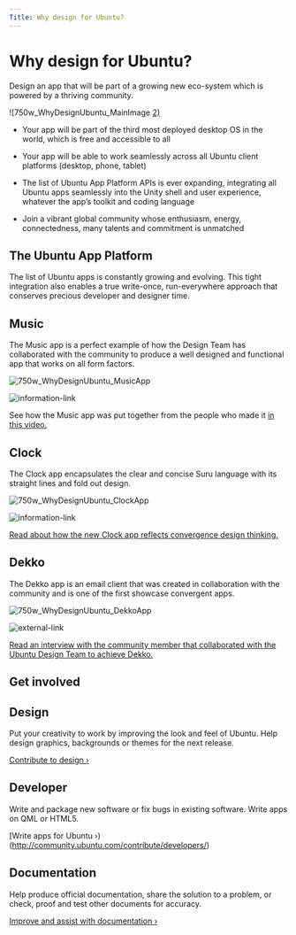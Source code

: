 ```yaml
---
Title: Why design for Ubuntu?
---
```


# Why design for Ubuntu?


Design an app that will be part of a growing new eco-system which is powered by a thriving community.

![750w_WhyDesignUbuntu_MainImage [2)](https://assets.ubuntu.com/v1/bea0942d-750w_WhyDesignUbuntu_MainImage-2.png)


- Your app will be part of the third most deployed desktop OS in the world, which is free and accessible to all

- Your app will be able to work seamlessly across all Ubuntu client platforms (desktop, phone, tablet)

- The list of Ubuntu App Platform APIs is ever expanding, integrating all Ubuntu apps seamlessly into the Unity shell and user experience, whatever the app’s toolkit and coding language

- Join a vibrant global community whose enthusiasm, energy, connectedness, many talents and commitment is unmatched


## The Ubuntu App Platform


The list of Ubuntu apps is constantly growing and evolving. This tight integration also enables a true write-once, run-everywhere approach that conserves precious developer and designer time.


## Music


The Music app is a perfect example of how the Design Team has collaborated with the community to produce a well designed and functional app that works on all form factors.

![750w_WhyDesignUbuntu_MusicApp](https://assets.ubuntu.com/v1/2a25c03f-750w_WhyDesignUbuntu_MusicApp.png)


![information-link](https://assets.ubuntu.com/v1/75f60d24-link_external.png)


See how the Music app was put together from the people who made it  [in this video.](https://www.youtube.com/watch?v=2iSgIFD4UvI)


## Clock


The Clock app encapsulates the clear and concise Suru language with its straight lines and fold out design.

![750w_WhyDesignUbuntu_ClockApp](https://assets.ubuntu.com/v1/68b5c809-750w_WhyDesignUbuntu_ClockApp.png)


![information-link](https://assets.ubuntu.com/v1/75f60d24-link_external.png)


[Read about how the new Clock app reflects convergence design thinking.](https://design.canonical.com/2016/01/ubuntu-clock-refresh/)


## Dekko


The Dekko app is an email client that was created in collaboration with the community and is one of the first showcase convergent apps.

![750w_WhyDesignUbuntu_DekkoApp](https://assets.ubuntu.com/v1/ba27a71d-750w_WhyDesignUbuntu_DekkoApp.png)


![external-link](https://assets.ubuntu.com/v1/75f60d24-link_external.png)


[Read an interview with the community member that collaborated with the Ubuntu Design Team to achieve Dekko.](https://design.canonical.com/2015/10/community-interview-dan-chapman/)


## Get involved


## Design


Put your creativity to work by improving the look and feel of Ubuntu. Help design graphics, backgrounds or themes for the next release.


[Contribute to design ›](http://community.ubuntu.com/contribute/design/)


## Developer


Write and package new software or fix bugs in existing software. Write apps on QML or HTML5.


[Write apps for Ubuntu ›)(http://community.ubuntu.com/contribute/developers/)


## Documentation


Help produce official documentation, share the solution to a problem, or check, proof and test other documents for accuracy.


[Improve and assist with documentation ›](http://community.ubuntu.com/contribute/documentation/)


